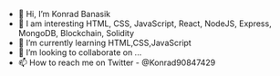 - 👋 Hi, I’m Konrad Banasik
- 👀 I am interesting HTML, CSS, JavaScript, React, NodeJS, Express, MongoDB, Blockchain, Solidity
- 🌱 I’m currently learning HTML,CSS,JavaScript
- 💞️ I’m looking to collaborate on ...
- 📫 How to reach me on Twitter - @Konrad90847429

<!---
Konrad440/Konrad440 is a ✨ special ✨ repository because its `README.md` (this file) appears on your GitHub profile.
You can click the Preview link to take a look at your changes.
--->
